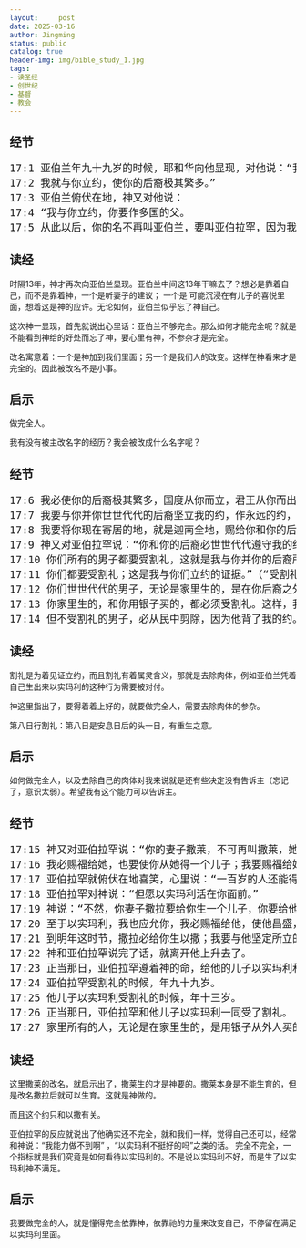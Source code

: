 ```yaml
---
layout:     post
date: 2025-03-16
author: Jingming
status: public
catalog: true
header-img: img/bible_study_1.jpg
tags:
- 读圣经
- 创世纪
- 基督
- 教会
---
```


## 经节

<pre style="font-size: 18px;">
17:1 亚伯兰年九十九岁的时候，耶和华向他显现，对他说：“我是全能的神，你当在我面前作完全人。
17:2 我就与你立约，使你的后裔极其繁多。”
17:3 亚伯兰俯伏在地，神又对他说：
17:4 “我与你立约，你要作多国的父。
17:5 从此以后，你的名不再叫亚伯兰，要叫亚伯拉罕，因为我已立你作多国的父。”    
</pre>

## 读经

时隔13年，神才再次向亚伯兰显现。亚伯兰中间这13年干嘛去了？想必是靠着自己，而不是靠着神，一个是听妻子的建议； 一个是
可能沉浸在有儿子的喜悦里面，想着这是神的应许。无论如何，亚伯兰似乎忘了神自己。

这次神一显现，首先就说出心里话：亚伯兰不够完全。那么如何才能完全呢？就是不能看到神给的好处而忘了神，要心里有神，不参杂才是完全。

改名寓意着：一个是神加到我们里面；另一个是我们人的改变。这样在神看来才是完全的。因此被改名不是小事。

## 启示

做完全人。

我有没有被主改名字的经历？我会被改成什么名字呢？

## 经节

<pre style="font-size: 18px;">
17:6 我必使你的后裔极其繁多，国度从你而立，君王从你而出。
17:7 我要与你并你世世代代的后裔坚立我的约，作永远的约，是要作你和你后裔的神。
17:8 我要将你现在寄居的地，就是迦南全地，赐给你和你的后裔，永远为业。我也必作他们的神。
17:9 神又对亚伯拉罕说：“你和你的后裔必世世代代遵守我的约。
17:10 你们所有的男子都要受割礼，这就是我与你并你的后裔所立的约，是你们所当遵守的。
17:11 你们都要受割礼；这是我与你们立约的证据。”（“受割礼”原文作“割阳皮”，十四、二十三、二十四、二十五节同）
17:12 你们世世代代的男子，无论是家里生的，是在你后裔之外用银子从外人买的，生下来第八日都要受割礼。
17:13 你家里生的，和你用银子买的，都必须受割礼。这样，我的约就立在你们肉体上，作永远的约。
17:14 但不受割礼的男子，必从民中剪除，因为他背了我的约。
</pre>

## 读经

割礼是为着见证立约，而且割礼有着属灵含义，那就是去除肉体，例如亚伯兰凭着自己生出来以实玛利的这种行为需要被对付。

神这里指出了，要得着着上好的，就要做完全人，需要去除肉体的参杂。

第八日行割礼：第八日是安息日后的头一日，有重生之意。

## 启示

如何做完全人，以及去除自己的肉体对我来说就是还有些决定没有告诉主（忘记了，意识太弱）。希望我有这个能力可以告诉主。

## 经节

<pre style="font-size: 18px;">
17:15 神又对亚伯拉罕说：“你的妻子撒莱，不可再叫撒莱，她的名要叫撒拉。
17:16 我必赐福给她，也要使你从她得一个儿子；我要赐福给她，她也要作多国之母，必有百姓的君王从她而出。”
17:17 亚伯拉罕就俯伏在地喜笑，心里说：“一百岁的人还能得孩子吗？撒拉已经九十岁了，还能生养吗？”
17:18 亚伯拉罕对神说：“但愿以实玛利活在你面前。”
17:19 神说：“不然，你妻子撒拉要给你生一个儿子，你要给他起名叫以撒；我要与他坚定所立的约，作他后裔永远的约。
17:20 至于以实玛利，我也应允你，我必赐福给他，使他昌盛，极其繁多；他必生十二个族长，我也要使他成为大国。
17:21 到明年这时节，撒拉必给你生以撒；我要与他坚定所立的约。”
17:22 神和亚伯拉罕说完了话，就离开他上升去了。
17:23 正当那日，亚伯拉罕遵着神的命，给他的儿子以实玛利和家里的一切男子，无论是在家里生的，是用银子买的，都行了割礼。
17:24 亚伯拉罕受割礼的时候，年九十九岁。
17:25 他儿子以实玛利受割礼的时候，年十三岁。
17:26 正当那日，亚伯拉罕和他儿子以实玛利一同受了割礼。
17:27 家里所有的人，无论是在家里生的，是用银子从外人买的，也都一同受了割礼。
</pre>

## 读经

这里撒莱的改名，就启示出了，撒莱生的才是神要的。撒莱本身是不能生育的，但是改名撒拉后就可以生育。这就是神做的。

而且这个约只和以撒有关。

亚伯拉罕的反应就说出了他确实还不完全，就和我们一样，觉得自己还可以，经常和神说：“我能力做不到啊” ，“以实玛利不挺好的吗”之类的话。
完全不完全，一个指标就是我们究竟是如何看待以实玛利的。不是说以实玛利不好，而是生了以实玛利神不满足。

## 启示

我要做完全的人，就是懂得完全依靠神，依靠祂的力量来改变自己，不停留在满足以实玛利里面。
